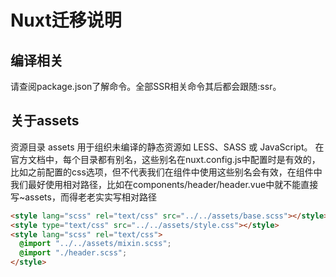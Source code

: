 # Nuxt迁移说明

## 编译相关

请查阅package.json了解命令。全部SSR相关命令其后都会跟随:ssr。

## 关于assets

资源目录 assets 用于组织未编译的静态资源如 LESS、SASS 或 JavaScript。
在官方文档中，每个目录都有别名，这些别名在nuxt.config.js中配置时是有效的，比如之前配置的css选项，但不代表我们在组件中使用这些别名会有效，在组件中我们最好使用相对路径，比如在components/header/header.vue中就不能直接写~assets，而得老老实实写相对路径

```html
<style lang="scss" rel="text/css" src="../../assets/base.scss"></style>
<style type="text/css" src="../../assets/style.css"></style>
<style lang="scss" rel="text/css">
  @import "../../assets/mixin.scss";
  @import "./header.scss";
</style>
```
